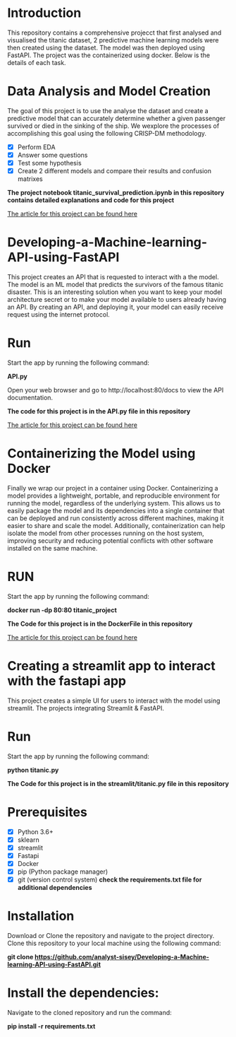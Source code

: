 # Introduction
This repository contains a comprehensive projecct that first analysed and visualised the titanic dataset, 2 predictive machine learning models were then created using the dataset. The model was then deployed using FastAPI. The project was the containerized using docker. Below is the details of each task.

# Data Analysis and Model Creation
The goal of this project is to use the analyse the dataset and create a predictive model that can accurately determine whether a given passenger survived or died in the sinking of the ship. We wexplore the processes of accomplishing this goal using the following CRISP-DM methodology. 

- [x] Perform EDA
- [x] Answer some questions
- [x] Test some hypothesis
- [x] Create 2 different models and compare their results and confusion matrixes

**The project notebook titanic_survival_prediction.ipynb in this repository contains detailed explanations and code for this project**

[The article for this project can be found here](https://medium.com/@alihu.alhassan/from-data-to-prediction-a-comprehensive-guide-to-analyzing-visualizing-and-modeling-the-titanic-3ca458d4da83)


# Developing-a-Machine-learning-API-using-FastAPI
This project creates an API that is requested to interact with a the model. The model is an ML model that predicts the survivors of the famous titanic disaster.
This is an interesting solution when you want to keep your model architecture secret or to make your model available to users already having an API. By creating an API, and deploying it, your model can easily receive request using the internet protocol.

# Run
Start the app by running the following command:

**API.py**

Open your web browser and go to http://localhost:80/docs to view the API documentation.


**The code for this project is in the API.py file in this repository**

[The article for this project can be found here](https://medium.com/@alihu.alhassan/fast-and-easy-deployment-of-fastapi-apps-with-docker-containers-916d303cedf2)

# Containerizing the Model using Docker
Finally we wrap our project in a container using Docker. Containerizing a model provides a lightweight, portable, and reproducible environment for running the model, regardless of the underlying system. This allows us to easily package the model and its dependencies into a single container that can be deployed and run consistently across different machines, making it easier to share and scale the model. Additionally, containerization can help isolate the model from other processes running on the host system, improving security and reducing potential conflicts with other software installed on the same machine.

# RUN

Start the app by running the following command:

**docker run -dp 80:80 titanic_project**


**The Code for this project is in the DockerFile in this repository**

[The article for this project can be found here](https://medium.com/@alihu.alhassan/fast-and-easy-deployment-of-fastapi-apps-with-docker-containers-916d303cedf2)


# Creating a streamlit app to interact with the fastapi app
This project creates a simple UI for users to interact with the model using streamlit. The projects integrating Streamlit & FastAPI.

# Run
Start the app by running the following command:

**python titanic.py**

**The Code for this project is in the streamlit/titanic.py file  in this repository**


# Prerequisites
- [x] Python 3.6+
- [x] sklearn
- [x] streamlit
- [x] Fastapi
- [x] Docker
- [x] pip (Python package manager)
- [x] git (version control system)
**check the requirements.txt file for additional dependencies**

# Installation
Download or Clone the repository and navigate to the project directory. Clone this repository to your local machine using the following command:

**git clone https://github.com/analyst-sisey/Developing-a-Machine-learning-API-using-FastAPI.git**

# Install the dependencies:
Navigate to the cloned repository and run the command:

**pip install -r requirements.txt**
